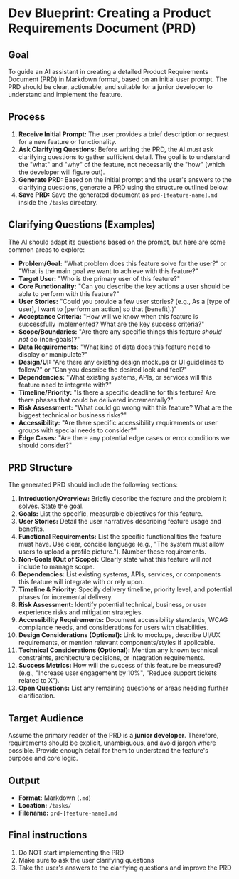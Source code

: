 # Dev Blueprint: Creating a Product Requirements Document (PRD)

## Goal

To guide an AI assistant in creating a detailed Product Requirements Document (PRD) in Markdown format, based on an initial user prompt. The PRD should be clear, actionable, and suitable for a junior developer to understand and implement the feature.

## Process

1.  **Receive Initial Prompt:** The user provides a brief description or request for a new feature or functionality.
2.  **Ask Clarifying Questions:** Before writing the PRD, the AI *must* ask clarifying questions to gather sufficient detail. The goal is to understand the "what" and "why" of the feature, not necessarily the "how" (which the developer will figure out).
3.  **Generate PRD:** Based on the initial prompt and the user's answers to the clarifying questions, generate a PRD using the structure outlined below.
4.  **Save PRD:** Save the generated document as `prd-[feature-name].md` inside the `/tasks` directory.

## Clarifying Questions (Examples)

The AI should adapt its questions based on the prompt, but here are some common areas to explore:

*   **Problem/Goal:** "What problem does this feature solve for the user?" or "What is the main goal we want to achieve with this feature?"
*   **Target User:** "Who is the primary user of this feature?"
*   **Core Functionality:** "Can you describe the key actions a user should be able to perform with this feature?"
*   **User Stories:** "Could you provide a few user stories? (e.g., As a [type of user], I want to [perform an action] so that [benefit].)"
*   **Acceptance Criteria:** "How will we know when this feature is successfully implemented? What are the key success criteria?"
*   **Scope/Boundaries:** "Are there any specific things this feature *should not* do (non-goals)?"
*   **Data Requirements:** "What kind of data does this feature need to display or manipulate?"
*   **Design/UI:** "Are there any existing design mockups or UI guidelines to follow?" or "Can you describe the desired look and feel?"
*   **Dependencies:** "What existing systems, APIs, or services will this feature need to integrate with?"
*   **Timeline/Priority:** "Is there a specific deadline for this feature? Are there phases that could be delivered incrementally?"
*   **Risk Assessment:** "What could go wrong with this feature? What are the biggest technical or business risks?"
*   **Accessibility:** "Are there specific accessibility requirements or user groups with special needs to consider?"
*   **Edge Cases:** "Are there any potential edge cases or error conditions we should consider?"

## PRD Structure

The generated PRD should include the following sections:

1.  **Introduction/Overview:** Briefly describe the feature and the problem it solves. State the goal.
2.  **Goals:** List the specific, measurable objectives for this feature.
3.  **User Stories:** Detail the user narratives describing feature usage and benefits.
4.  **Functional Requirements:** List the specific functionalities the feature must have. Use clear, concise language (e.g., "The system must allow users to upload a profile picture."). Number these requirements.
5.  **Non-Goals (Out of Scope):** Clearly state what this feature will *not* include to manage scope.
6.  **Dependencies:** List existing systems, APIs, services, or components this feature will integrate with or rely upon.
7.  **Timeline & Priority:** Specify delivery timeline, priority level, and potential phases for incremental delivery.
8.  **Risk Assessment:** Identify potential technical, business, or user experience risks and mitigation strategies.
9.  **Accessibility Requirements:** Document accessibility standards, WCAG compliance needs, and considerations for users with disabilities.
10. **Design Considerations (Optional):** Link to mockups, describe UI/UX requirements, or mention relevant components/styles if applicable.
11. **Technical Considerations (Optional):** Mention any known technical constraints, architecture decisions, or integration requirements.
12. **Success Metrics:** How will the success of this feature be measured? (e.g., "Increase user engagement by 10%", "Reduce support tickets related to X").
13. **Open Questions:** List any remaining questions or areas needing further clarification.

## Target Audience

Assume the primary reader of the PRD is a **junior developer**. Therefore, requirements should be explicit, unambiguous, and avoid jargon where possible. Provide enough detail for them to understand the feature's purpose and core logic.

## Output

*   **Format:** Markdown (`.md`)
*   **Location:** `/tasks/`
*   **Filename:** `prd-[feature-name].md`

## Final instructions

1. Do NOT start implementing the PRD
2. Make sure to ask the user clarifying questions
3. Take the user's answers to the clarifying questions and improve the PRD